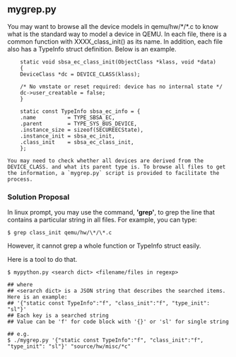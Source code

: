 
## mygrep.py

You may want to browse all the device models in qemu/hw/\*/\*.c to know what is the standard way to model a device in QEMU. In each file, there is a common function with XXXX_class_init() as its name. In addition, each file also has a TypeInfo struct definition. Below is an example. 
```cpp=
    static void sbsa_ec_class_init(ObjectClass *klass, void *data)
    {
    DeviceClass *dc = DEVICE_CLASS(klass);

    /* No vmstate or reset required: device has no internal state */
    dc->user_creatable = false;
    }

    static const TypeInfo sbsa_ec_info = {
    .name          = TYPE_SBSA_EC,
    .parent        = TYPE_SYS_BUS_DEVICE,
    .instance_size = sizeof(SECUREECState),
    .instance_init = sbsa_ec_init,
    .class_init    = sbsa_ec_class_init,
    };
```
    You may need to check whether all devices are derived from the DEVICE_CLASS. and what its parent type is. To browse all files to get the information, a `mygrep.py` script is provided to facilitate the process.  
    
### Solution Proposal
In linux prompt, you may use the command, **'grep'**, to grep the line that contains a particular string in all files. For example, you can type:
```shell=
$ grep class_init qemu/hw/\*/\*.c
```
However, it cannot grep a whole function or TypeInfo struct easily. 

Here is a tool to do that. 
 
```shell=
$ mypython.py <search dict> <filename/files in regexp>

## where
## <serarch dict> is a JSON string that describes the searched items. Here is an example:
## '{"static const TypeInfo":"f", "class_init":"f", "type_init": "sl"}'
## Each key is a searched string
## Value can be 'f' for code block with '{}' or 'sl' for single string

## e.g. 
$ ./mygrep.py '{"static const TypeInfo":"f", "class_init":"f", "type_init": "sl"}' "source/hw/misc/*c"

```

